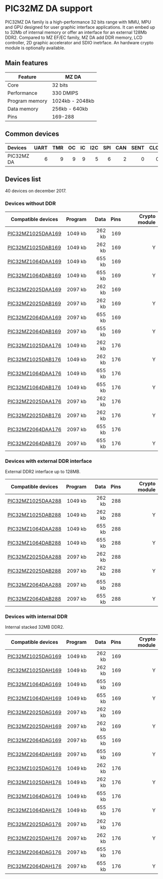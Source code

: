 # PIC32MZ DA support

PIC32MZ DA family is a high-performance 32 bits range with MMU, MPU and GPU designed for user graphic interface applications.
It can embed up to 32Mb of internal memory or offer an interface for an external 128Mb DDR2.
Compared to MZ EF/EC family, MZ DA add DDR memory, LCD controller, 2D graphic accelerator and SDIO inetrface.
An hardware crypto module is optionally available.

## Main features

|Feature|MZ DA|
|-------|---|
|Core|32 bits|
|Performance|330 DMIPS|
|Program memory|1024kb - 2048kb|
|Data memory|256kb - 640kb|
|Pins|169-288|

## Common devices

|Devices     |UART|TMR |OC  |IC  |I2C |SPI |CAN |SENT|CLC |QEI |PWM |MCCP|SCCP|
|:-----------|---:|---:|---:|---:|---:|---:|---:|---:|---:|---:|---:|---:|---:|
|PIC32MZ DA  |   6|   9|   9|   9|   5|   6|   2|   0|   0|   0|   0|   0|   0|

## Devices list

40 devices on december 2017.

### Devices without DDR

|Compatible devices|Program|Data|Pins|Crypto module|
|---------|--:|--:|--:|--:|
|[PIC32MZ1025DAA169](http://microchip.com/wwwproducts/en/PIC32MZ1025DAA169)|1049 kb| 262 kb|169| |
|[PIC32MZ1025DAB169](http://microchip.com/wwwproducts/en/PIC32MZ1025DAB169)|1049 kb| 262 kb|169|Y|
|[PIC32MZ1064DAA169](http://microchip.com/wwwproducts/en/PIC32MZ1064DAA169)|1049 kb| 655 kb|169| |
|[PIC32MZ1064DAB169](http://microchip.com/wwwproducts/en/PIC32MZ1064DAB169)|1049 kb| 655 kb|169|Y|
|[PIC32MZ2025DAA169](http://microchip.com/wwwproducts/en/PIC32MZ2025DAA169)|2097 kb| 262 kb|169| |
|[PIC32MZ2025DAB169](http://microchip.com/wwwproducts/en/PIC32MZ2025DAB169)|2097 kb| 262 kb|169|Y|
|[PIC32MZ2064DAA169](http://microchip.com/wwwproducts/en/PIC32MZ2064DAA169)|2097 kb| 655 kb|169| |
|[PIC32MZ2064DAB169](http://microchip.com/wwwproducts/en/PIC32MZ2064DAB169)|2097 kb| 655 kb|169|Y|
|[PIC32MZ1025DAA176](http://microchip.com/wwwproducts/en/PIC32MZ1025DAA176)|1049 kb| 262 kb|176| |
|[PIC32MZ1025DAB176](http://microchip.com/wwwproducts/en/PIC32MZ1025DAB176)|1049 kb| 262 kb|176|Y|
|[PIC32MZ1064DAA176](http://microchip.com/wwwproducts/en/PIC32MZ1064DAA176)|1049 kb| 655 kb|176| |
|[PIC32MZ1064DAB176](http://microchip.com/wwwproducts/en/PIC32MZ1064DAB176)|1049 kb| 655 kb|176|Y|
|[PIC32MZ2025DAA176](http://microchip.com/wwwproducts/en/PIC32MZ2025DAA176)|2097 kb| 262 kb|176| |
|[PIC32MZ2025DAB176](http://microchip.com/wwwproducts/en/PIC32MZ2025DAB176)|2097 kb| 262 kb|176|Y|
|[PIC32MZ2064DAA176](http://microchip.com/wwwproducts/en/PIC32MZ2064DAA176)|2097 kb| 655 kb|176| |
|[PIC32MZ2064DAB176](http://microchip.com/wwwproducts/en/PIC32MZ2064DAB176)|2097 kb| 655 kb|176|Y|

### Devices with external DDR interface

External DDR2 interface up to 128MB.

|Compatible devices|Program|Data|Pins|Crypto module|
|---------|--:|--:|--:|--:|
|[PIC32MZ1025DAA288](http://microchip.com/wwwproducts/en/PIC32MZ1025DAA288)|1049 kb| 262 kb|288| |
|[PIC32MZ1025DAB288](http://microchip.com/wwwproducts/en/PIC32MZ1025DAB288)|1049 kb| 262 kb|288|Y|
|[PIC32MZ1064DAA288](http://microchip.com/wwwproducts/en/PIC32MZ1064DAA288)|1049 kb| 655 kb|288| |
|[PIC32MZ1064DAB288](http://microchip.com/wwwproducts/en/PIC32MZ1064DAB288)|1049 kb| 655 kb|288|Y|
|[PIC32MZ2025DAA288](http://microchip.com/wwwproducts/en/PIC32MZ2025DAA288)|2097 kb| 262 kb|288| |
|[PIC32MZ2025DAB288](http://microchip.com/wwwproducts/en/PIC32MZ2025DAB288)|2097 kb| 262 kb|288|Y|
|[PIC32MZ2064DAA288](http://microchip.com/wwwproducts/en/PIC32MZ2064DAA288)|2097 kb| 655 kb|288| |
|[PIC32MZ2064DAB288](http://microchip.com/wwwproducts/en/PIC32MZ2064DAB288)|2097 kb| 655 kb|288|Y|

### Devices with internal DDR

Internal stacked 32MB DDR2.

|Compatible devices|Program|Data|Pins|Crypto module|
|---------|--:|--:|--:|--:|
|[PIC32MZ1025DAG169](http://microchip.com/wwwproducts/en/PIC32MZ1025DAG169)|1049 kb| 262 kb|169| |
|[PIC32MZ1025DAH169](http://microchip.com/wwwproducts/en/PIC32MZ1025DAH169)|1049 kb| 262 kb|169|Y|
|[PIC32MZ1064DAG169](http://microchip.com/wwwproducts/en/PIC32MZ1064DAG169)|1049 kb| 655 kb|169| |
|[PIC32MZ1064DAH169](http://microchip.com/wwwproducts/en/PIC32MZ1064DAH169)|1049 kb| 655 kb|169|Y|
|[PIC32MZ2025DAG169](http://microchip.com/wwwproducts/en/PIC32MZ2025DAG169)|2097 kb| 262 kb|169| |
|[PIC32MZ2025DAH169](http://microchip.com/wwwproducts/en/PIC32MZ2025DAH169)|2097 kb| 262 kb|169|Y|
|[PIC32MZ2064DAG169](http://microchip.com/wwwproducts/en/PIC32MZ2064DAG169)|2097 kb| 655 kb|169| |
|[PIC32MZ2064DAH169](http://microchip.com/wwwproducts/en/PIC32MZ2064DAH169)|2097 kb| 655 kb|169|Y|
|[PIC32MZ1025DAG176](http://microchip.com/wwwproducts/en/PIC32MZ1025DAG176)|1049 kb| 262 kb|176| |
|[PIC32MZ1025DAH176](http://microchip.com/wwwproducts/en/PIC32MZ1025DAH176)|1049 kb| 262 kb|176|Y|
|[PIC32MZ1064DAG176](http://microchip.com/wwwproducts/en/PIC32MZ1064DAG176)|1049 kb| 655 kb|176| |
|[PIC32MZ1064DAH176](http://microchip.com/wwwproducts/en/PIC32MZ1064DAH176)|1049 kb| 655 kb|176|Y|
|[PIC32MZ2025DAG176](http://microchip.com/wwwproducts/en/PIC32MZ2025DAG176)|2097 kb| 262 kb|176| |
|[PIC32MZ2025DAH176](http://microchip.com/wwwproducts/en/PIC32MZ2025DAH176)|2097 kb| 262 kb|176|Y|
|[PIC32MZ2064DAG176](http://microchip.com/wwwproducts/en/PIC32MZ2064DAG176)|2097 kb| 655 kb|176| |
|[PIC32MZ2064DAH176](http://microchip.com/wwwproducts/en/PIC32MZ2064DAH176)|2097 kb| 655 kb|176|Y|
